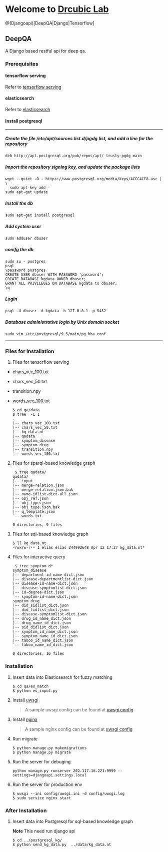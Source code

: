 
# Welcome to [Drcubic Lab](http://www.drcubic.com/)

@(Djangoapi)[DeepQA|Django|Tensorflow]

## DeepQA
A Django based restful api for deep qa.

### Prerequisites
#### tensorflow serving
Refer to [tensorflow serving](https://github.com/tensorflow/serving)

#### elasticsearch
Refer to [elasticsearch](https://www.elastic.co/downloads/elasticsearch)

#### Install postgresql
---------------
##### Create the file **/etc/apt/sources.list.d/pgdg.list**, and add a line for the repository
```Shell
deb http://apt.postgresql.org/pub/repos/apt/ trusty-pgdg main
```

##### Import the repository signing key, and update the package lists
```Shell
wget --quiet -O - https://www.postgresql.org/media/keys/ACCC4CF8.asc | \
  sudo apt-key add -
sudo apt-get update
```

##### Install the db
```Shell
sudo apt-get install postgresql
```

##### Add system user
```Shell
sudo adduser dbuser
```

##### conifg the db
```Shell
sudo su - postgres
psql
\password postgres
CREATE USER dbuser WITH PASSWORD 'password';
CREATE DATABASE kgdata OWNER dbuser;
GRANT ALL PRIVILEGES ON DATABASE kgdata to dbuser;
\q
```

##### Login
```Shell
psql -U dbuser -d kgdata -h 127.0.0.1 -p 5432
```

##### Database administrative login by Unix domain socket
 ```Shell
 sudo vim /etc/postgresql/9.5/main/pg_hba.conf
 ```
---------------

### Files for Installation
1. Files for tensorflow serving
  - chars_vec_100.txt
  - chars_vec_50.txt
  - transition.npy
  - words_vec_100.txt

    ```Shell
    $ cd qa/data
    $ tree  -L 1
    .
    |-- chars_vec_100.txt
    |-- chars_vec_50.txt
    |-- kg_data.nt
    |-- qadata
    |-- symptom_disease
    |-- symptom_drug
    |-- transition.npy
    `-- words_vec_100.txt
    ```

2. Files for sparql-based knowledge graph
    ```Shell
     $ tree qadata/
    qadata/
    |-- input
    |-- merge-relation.json
    |-- merge-relation.json.bak
    |-- name-idlist-dict-all.json
    |-- obj_ref.json
    |-- obj_type.json
    |-- obj_type.json.bak
    |-- q_template.json
    `-- words.txt

    0 directories, 9 files
    ```

3. Files for sql-based knowledge graph
    ```Shell
    $ ll kg_data.nt
    -rwxrw-r-- 1 elias elias 244992648 Apr 12 17:27 kg_data.nt*
    ```

4. Files for interactive query
    ```Shell
     $ tree symptom_d*
    symptom_disease
    |-- department-id-name-dict.json
    |-- disease-departmentlist-dict.json
    |-- disease-id-name-dict.json
    |-- disease-symptomlist-dict.json
    |-- id-degree-dict.json
    `-- symptom-id-name-dict.json
    symptom_drug
    |-- did_sidlist_dict.json
    |-- did_tidlist_dict.json
    |-- disease-symptomlist-dict.json
    |-- drug_id_name_dict.json
    |-- drug_name_id_dict.json
    |-- sid_didlist_dict.json
    |-- symptom_id_name_dict.json
    |-- symptom_name_id_dict.json
    |-- taboo_id_name_dict.json
    `-- taboo_name_id_dict.json

    0 directories, 16 files
    ```
### Installation
1. Insert data into Elasticsearch for fuzzy matching
    ```Shell
    $ cd qa/es_match
    $ python es_input.py
    ```

2. Install [uwsgi](https://uwsgi-docs.readthedocs.io/en/latest/WSGIquickstart.html)
    > A sample uwsgi config can be found at [uwsgi config](config/uwsgi.ini)

3. Install [nginx](https://www.nginx.com/resources/wiki/start/topics/tutorials/install/)
   > A sample nginx config can be found at [uwsgi config](config/nginx.conf)

4. Run migrate
    ```Shell
    $ python manage.py makemigrations
    $ python manage.py migrate
     ```

4. Run the server for debuging
    ```Shell
    python manage.py runserver 202.117.16.221:9999 --settings=djangoapi.settings.local
     ```
5. Run the server for production env
    ```Shell
    $ uwsgi --ini config/uwsgi.ini -d config/uwsgi.log
    $ sudo service nginx start
     ```

### After Installation

1. Insert data into Postgresql for sql-based knowledge graph

   **Note** This need run django api
    ```Shell
    $ cd ../postgresql_kg/
    $ python send_kg_data.py  ../data/kg_data.nt
    ```